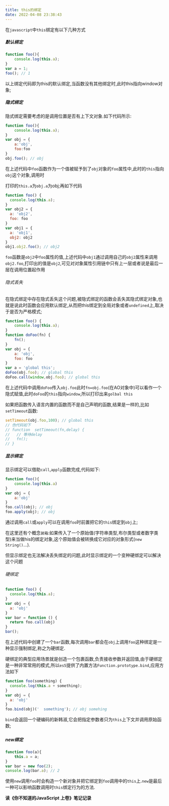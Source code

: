 ```yaml
---
title: this的绑定
date: 2022-04-08 23:38:43
---
```



在`javascript`中`this`绑定有以下几种方式

##### 默认绑定

~~~javascript
function foo(){
    console.log(this.a);
}
var a = 1;
foo(); // 1
~~~

以上绑定代码即为this的默认绑定,当函数没有其他绑定时,此时this指向window对象;

##### 隐式绑定

隐式绑定需要考虑的是调用位置是否有上下文对象.如下代码所示:

~~~javascript
function foo(){
    console.log(this.a);
}
var obj = { 
    a:'obj',
    foo:foo
}
obj.foo(); // obj
~~~

在上述代码中`foo`函数作为一个值被赋予到了`obj`对象的`foo`属性中,此时的`this`指向`obj`这个对象,调用时

打印的`this.a`为`obj.a`为obj;再如下代码

~~~javascript
function foo() {
  console.log(this.a);
}
var obj2 = {
  a: 'obj2',
  foo: foo
}
var obj1 = {
  a: 'obj1',
  obj2: obj2
}
obj1.obj2.foo(); // obj2
~~~

`foo`函数是`obj2`中`foo`属性的值,上述代码中`obj1`通过调用自己的`obj2`属性来调用`obj2.foo`,打印出的值是`obj2`,可见对对象属性引用链中只有上一层或者说是最后一层在调用位置起作用

###### 隐式丢失

​	在隐式绑定中存在隐式丢失这个问题,被隐式绑定的函数会丢失其隐式绑定对象,也就是说此时函数会应用默认绑定,从而把this绑定到全局对象或者`undefined`上,取决于是否为严格模式;

~~~javascript
function foo() {
    console.log(this.a);
}
function doFoo(fn) {
    fn();
}
var obj = {
    a: 'obj',
    foo: foo
}
var a = 'global this';
doFoo(obj.foo); // global this
doFoo.call(window,obj.foo); // global this
~~~

​	在上述代码中调用`doFoo`传入`obj.foo`此时`fn=obj.foo`(在AO对象中)可以看作一个隐式赋值,此时`doFoo`的`this`指向`window`,所以打印出来`golbal this`

​	如果把函数传入语言内置的函数而不是自己声明的函数,结果是一样的,比如`setTimeout`函数:

~~~javascript
setTimeout(obj.foo,100); // global this
// 伪代码如下
// function  setTimeout(fn,delay) {
//   // 等待delay
//   fn();
// }
~~~

##### 显示绑定

显示绑定可以借助`call`,`apply`函数完成,代码如下:

~~~javascript
function foo(){
    console.log(this.a)
}
var obj = {
    a:'obj'
}
foo.call(obj); // obj
foo.apply(obj); // obj
~~~

​	通过调用`call`或`apply`可以在调用`foo`时前置把它的`this`绑定到`obj`上;

​	在这里还有个概念`装箱`:如果传入了一个原始值(字符串类型,布尔类型或者数字类型)来当做his的绑定对象,这个原始值会被转换成它对应的对象形式(`new String()`...).

但显示绑定也无法解决丢失绑定的问题,此时显示绑定的一个变种硬绑定可以解决这个问题

###### 硬绑定

~~~JavaScript
function foo() {
  console.log(this.a);
}
var obj = {
  a: 'obj'
}
var bar = function () {
  return foo.call(obj)
}
bar();
~~~

​	在上述代码中创建了一个`bar`函数,每次调用`bar`都会在`obj`上调用`foo`这种绑定是一种显示强制绑定,称之为硬绑定.

​	硬绑定的典型应用场景就是创造一个包裹函数,负责接收参数并返回值,由于硬绑定是一种非常常用的模式,所以`es5`提供了内置方法`Function.prototype.bind`,应用方法如下

~~~javascript
function foo(something) {
  console.log(this.a + something);
}
var obj = {
  a: 'obj'
}
foo.bind(obj)('  something'); // obj somehing
~~~

`bind`会返回一个硬编码的新韩淑,它会把指定参数者只为`this`上下文并调用原始函数;

##### 

##### new绑定

~~~javascript
function foo(a){
    this.a = a;
}
var bar = new foo(2);
console.log(bar.a); // 2
~~~

使用`new`调用`foo`时会构造一个新对象并把它绑定到`foo`调用中的`this`上.`new`是最后一种可以影响函数调用时`this`绑定行为的方法.

**读《你不知道的JavaScript 上卷》笔记记录**